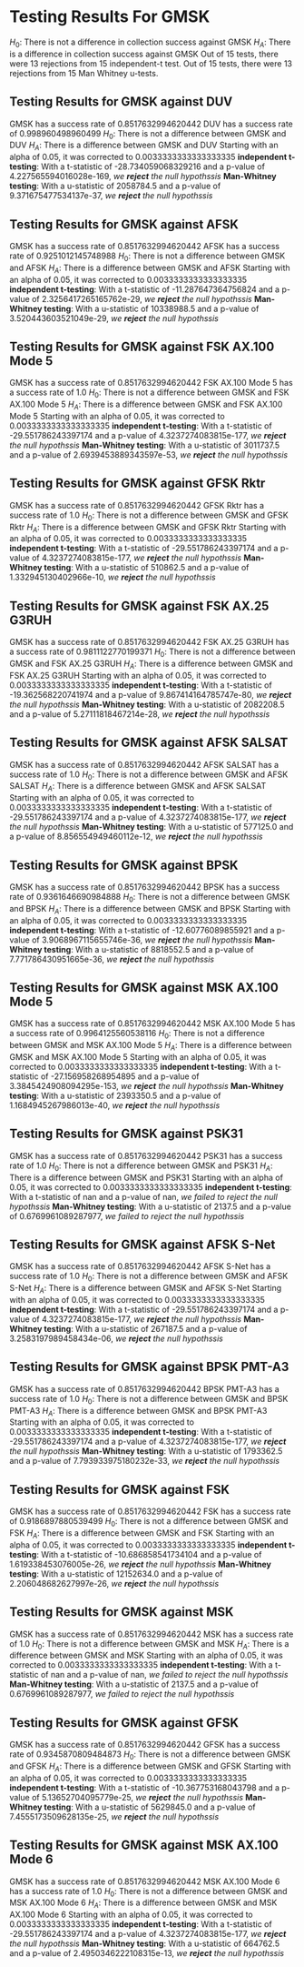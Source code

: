 # Testing Results For GMSK 
$H_{0}$: There is not a difference in collection success against GMSK 
$H_{A}$: There is a difference in collection success against GMSK
Out of 15 tests, there were 13 rejections from 15 independent-t test.
Out of 15 tests, there were 13 rejections from 15 Man Whitney u-tests.
## Testing Results for GMSK against DUV 
GMSK has a success rate of 0.8517632994620442
DUV has a success rate of 0.998960498960499
$H_{0}$: There is not a difference between GMSK and DUV
$H_{A}$: There is a difference between GMSK and DUV
Starting with an alpha of 0.05, it was corrected to 0.0033333333333333335
__independent t-testing__: With a t-statistic of -28.734059068329216 and a p-value of 4.227565594016028e-169, _we **reject** the null hypothssis_
__Man-Whitney testing__: With a u-statistic of 2058784.5 and a p-value of 9.371675477534137e-37, _we **reject** the null hypothssis_
## Testing Results for GMSK against AFSK 
GMSK has a success rate of 0.8517632994620442
AFSK has a success rate of 0.9251012145748988
$H_{0}$: There is not a difference between GMSK and AFSK
$H_{A}$: There is a difference between GMSK and AFSK
Starting with an alpha of 0.05, it was corrected to 0.0033333333333333335
__independent t-testing__: With a t-statistic of -11.287647364756824 and a p-value of 2.3256417265165762e-29, _we **reject** the null hypothssis_
__Man-Whitney testing__: With a u-statistic of 10338988.5 and a p-value of 3.520443603521049e-29, _we **reject** the null hypothssis_
## Testing Results for GMSK against FSK AX.100 Mode 5 
GMSK has a success rate of 0.8517632994620442
FSK AX.100 Mode 5 has a success rate of 1.0
$H_{0}$: There is not a difference between GMSK and FSK AX.100 Mode 5
$H_{A}$: There is a difference between GMSK and FSK AX.100 Mode 5
Starting with an alpha of 0.05, it was corrected to 0.0033333333333333335
__independent t-testing__: With a t-statistic of -29.551786243397174 and a p-value of 4.3237274083815e-177, _we **reject** the null hypothssis_
__Man-Whitney testing__: With a u-statistic of 3011737.5 and a p-value of 2.6939453889343597e-53, _we **reject** the null hypothssis_
## Testing Results for GMSK against GFSK Rktr 
GMSK has a success rate of 0.8517632994620442
GFSK Rktr has a success rate of 1.0
$H_{0}$: There is not a difference between GMSK and GFSK Rktr
$H_{A}$: There is a difference between GMSK and GFSK Rktr
Starting with an alpha of 0.05, it was corrected to 0.0033333333333333335
__independent t-testing__: With a t-statistic of -29.551786243397174 and a p-value of 4.3237274083815e-177, _we **reject** the null hypothssis_
__Man-Whitney testing__: With a u-statistic of 510862.5 and a p-value of 1.332945130402966e-10, _we **reject** the null hypothssis_
## Testing Results for GMSK against FSK AX.25 G3RUH 
GMSK has a success rate of 0.8517632994620442
FSK AX.25 G3RUH has a success rate of 0.9811122770199371
$H_{0}$: There is not a difference between GMSK and FSK AX.25 G3RUH
$H_{A}$: There is a difference between GMSK and FSK AX.25 G3RUH
Starting with an alpha of 0.05, it was corrected to 0.0033333333333333335
__independent t-testing__: With a t-statistic of -19.362568220741974 and a p-value of 9.867414164785747e-80, _we **reject** the null hypothssis_
__Man-Whitney testing__: With a u-statistic of 2082208.5 and a p-value of 5.27111818467214e-28, _we **reject** the null hypothssis_
## Testing Results for GMSK against AFSK SALSAT 
GMSK has a success rate of 0.8517632994620442
AFSK SALSAT has a success rate of 1.0
$H_{0}$: There is not a difference between GMSK and AFSK SALSAT
$H_{A}$: There is a difference between GMSK and AFSK SALSAT
Starting with an alpha of 0.05, it was corrected to 0.0033333333333333335
__independent t-testing__: With a t-statistic of -29.551786243397174 and a p-value of 4.3237274083815e-177, _we **reject** the null hypothssis_
__Man-Whitney testing__: With a u-statistic of 577125.0 and a p-value of 8.856554949460112e-12, _we **reject** the null hypothssis_
## Testing Results for GMSK against BPSK 
GMSK has a success rate of 0.8517632994620442
BPSK has a success rate of 0.9361646690984888
$H_{0}$: There is not a difference between GMSK and BPSK
$H_{A}$: There is a difference between GMSK and BPSK
Starting with an alpha of 0.05, it was corrected to 0.0033333333333333335
__independent t-testing__: With a t-statistic of -12.60776089855921 and a p-value of 3.9068967115655746e-36, _we **reject** the null hypothssis_
__Man-Whitney testing__: With a u-statistic of 8818552.5 and a p-value of 7.771786430951665e-36, _we **reject** the null hypothssis_
## Testing Results for GMSK against MSK AX.100 Mode 5 
GMSK has a success rate of 0.8517632994620442
MSK AX.100 Mode 5 has a success rate of 0.9964125560538116
$H_{0}$: There is not a difference between GMSK and MSK AX.100 Mode 5
$H_{A}$: There is a difference between GMSK and MSK AX.100 Mode 5
Starting with an alpha of 0.05, it was corrected to 0.0033333333333333335
__independent t-testing__: With a t-statistic of -27.156958268954895 and a p-value of 3.3845424908094295e-153, _we **reject** the null hypothssis_
__Man-Whitney testing__: With a u-statistic of 2393350.5 and a p-value of 1.1684945267986013e-40, _we **reject** the null hypothssis_
## Testing Results for GMSK against PSK31 
GMSK has a success rate of 0.8517632994620442
PSK31 has a success rate of 1.0
$H_{0}$: There is not a difference between GMSK and PSK31
$H_{A}$: There is a difference between GMSK and PSK31
Starting with an alpha of 0.05, it was corrected to 0.0033333333333333335
__independent t-testing__: With a t-statistic of nan and a p-value of nan, _we failed to reject the null hypothssis_
__Man-Whitney testing__: With a u-statistic of 2137.5 and a p-value of 0.6769961089287977, _we failed to reject the null hypothssis_
## Testing Results for GMSK against AFSK S-Net 
GMSK has a success rate of 0.8517632994620442
AFSK S-Net has a success rate of 1.0
$H_{0}$: There is not a difference between GMSK and AFSK S-Net
$H_{A}$: There is a difference between GMSK and AFSK S-Net
Starting with an alpha of 0.05, it was corrected to 0.0033333333333333335
__independent t-testing__: With a t-statistic of -29.551786243397174 and a p-value of 4.3237274083815e-177, _we **reject** the null hypothssis_
__Man-Whitney testing__: With a u-statistic of 267187.5 and a p-value of 3.2583197989458434e-06, _we **reject** the null hypothssis_
## Testing Results for GMSK against BPSK PMT-A3 
GMSK has a success rate of 0.8517632994620442
BPSK PMT-A3 has a success rate of 1.0
$H_{0}$: There is not a difference between GMSK and BPSK PMT-A3
$H_{A}$: There is a difference between GMSK and BPSK PMT-A3
Starting with an alpha of 0.05, it was corrected to 0.0033333333333333335
__independent t-testing__: With a t-statistic of -29.551786243397174 and a p-value of 4.3237274083815e-177, _we **reject** the null hypothssis_
__Man-Whitney testing__: With a u-statistic of 1793362.5 and a p-value of 7.793933975180232e-33, _we **reject** the null hypothssis_
## Testing Results for GMSK against FSK 
GMSK has a success rate of 0.8517632994620442
FSK has a success rate of 0.9186897880539499
$H_{0}$: There is not a difference between GMSK and FSK
$H_{A}$: There is a difference between GMSK and FSK
Starting with an alpha of 0.05, it was corrected to 0.0033333333333333335
__independent t-testing__: With a t-statistic of -10.686858541734104 and a p-value of 1.619338453076005e-26, _we **reject** the null hypothssis_
__Man-Whitney testing__: With a u-statistic of 12152634.0 and a p-value of 2.206048682627997e-26, _we **reject** the null hypothssis_
## Testing Results for GMSK against MSK 
GMSK has a success rate of 0.8517632994620442
MSK has a success rate of 1.0
$H_{0}$: There is not a difference between GMSK and MSK
$H_{A}$: There is a difference between GMSK and MSK
Starting with an alpha of 0.05, it was corrected to 0.0033333333333333335
__independent t-testing__: With a t-statistic of nan and a p-value of nan, _we failed to reject the null hypothssis_
__Man-Whitney testing__: With a u-statistic of 2137.5 and a p-value of 0.6769961089287977, _we failed to reject the null hypothssis_
## Testing Results for GMSK against GFSK 
GMSK has a success rate of 0.8517632994620442
GFSK has a success rate of 0.9345870809484873
$H_{0}$: There is not a difference between GMSK and GFSK
$H_{A}$: There is a difference between GMSK and GFSK
Starting with an alpha of 0.05, it was corrected to 0.0033333333333333335
__independent t-testing__: With a t-statistic of -10.367753168043798 and a p-value of 5.13652704095779e-25, _we **reject** the null hypothssis_
__Man-Whitney testing__: With a u-statistic of 5629845.0 and a p-value of 7.4555173509628135e-25, _we **reject** the null hypothssis_
## Testing Results for GMSK against MSK AX.100 Mode 6 
GMSK has a success rate of 0.8517632994620442
MSK AX.100 Mode 6 has a success rate of 1.0
$H_{0}$: There is not a difference between GMSK and MSK AX.100 Mode 6
$H_{A}$: There is a difference between GMSK and MSK AX.100 Mode 6
Starting with an alpha of 0.05, it was corrected to 0.0033333333333333335
__independent t-testing__: With a t-statistic of -29.551786243397174 and a p-value of 4.3237274083815e-177, _we **reject** the null hypothssis_
__Man-Whitney testing__: With a u-statistic of 664762.5 and a p-value of 2.4950346222108315e-13, _we **reject** the null hypothssis_
